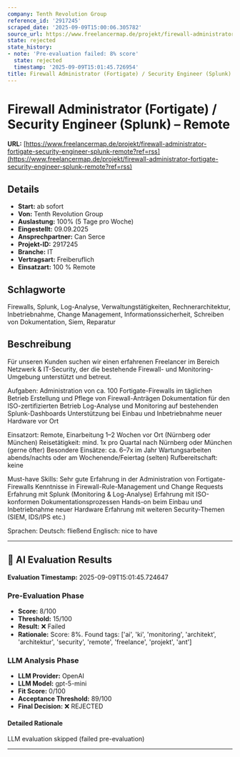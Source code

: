 ```yaml
---
company: Tenth Revolution Group
reference_id: '2917245'
scraped_date: '2025-09-09T15:00:06.305782'
source_url: https://www.freelancermap.de/projekt/firewall-administrator-fortigate-security-engineer-splunk-remote?ref=rss
state: rejected
state_history:
- note: 'Pre-evaluation failed: 8% score'
  state: rejected
  timestamp: '2025-09-09T15:01:45.726954'
title: Firewall Administrator (Fortigate) / Security Engineer (Splunk) – Remote
---
```



# Firewall Administrator (Fortigate) / Security Engineer (Splunk) – Remote
**URL:** [https://www.freelancermap.de/projekt/firewall-administrator-fortigate-security-engineer-splunk-remote?ref=rss](https://www.freelancermap.de/projekt/firewall-administrator-fortigate-security-engineer-splunk-remote?ref=rss)
## Details
- **Start:** ab sofort
- **Von:** Tenth Revolution Group
- **Auslastung:** 100% (5 Tage pro Woche)
- **Eingestellt:** 09.09.2025
- **Ansprechpartner:** Can Serce
- **Projekt-ID:** 2917245
- **Branche:** IT
- **Vertragsart:** Freiberuflich
- **Einsatzart:** 100
                                                % Remote

## Schlagworte
Firewalls, Splunk, Log-Analyse, Verwaltungstätigkeiten, Rechnerarchitektur, Inbetriebnahme, Change Management, Informationssicherheit, Schreiben von Dokumentation, Siem, Reparatur

## Beschreibung
Für unseren Kunden suchen wir einen erfahrenen Freelancer im Bereich Netzwerk & IT-Security, der die bestehende Firewall- und Monitoring-Umgebung unterstützt und betreut.

Aufgaben:
Administration von ca. 100 Fortigate-Firewalls im täglichen Betrieb
Erstellung und Pflege von Firewall-Anträgen
Dokumentation für den ISO-zertifizierten Betrieb
Log-Analyse und Monitoring auf bestehenden Splunk-Dashboards
Unterstützung bei Einbau und Inbetriebnahme neuer Hardware vor Ort

Einsatzort: Remote, Einarbeitung 1–2 Wochen vor Ort (Nürnberg oder München)
Reisetätigkeit: mind. 1x pro Quartal nach Nürnberg oder München (gerne öfter)
Besondere Einsätze: ca. 6–7x im Jahr Wartungsarbeiten abends/nachts oder am Wochenende/Feiertag (selten)
Rufbereitschaft: keine

Must-have Skills:
Sehr gute Erfahrung in der Administration von Fortigate-Firewalls
Kenntnisse in Firewall-Rule-Management und Change Requests
Erfahrung mit Splunk (Monitoring & Log-Analyse)
Erfahrung mit ISO-konformen Dokumentationsprozessen
Hands-on beim Einbau und Inbetriebnahme neuer Hardware
Erfahrung mit weiteren Security-Themen (SIEM, IDS/IPS etc.)

Sprachen:
Deutsch: fließend
Englisch: nice to have

---

## 🤖 AI Evaluation Results

**Evaluation Timestamp:** 2025-09-09T15:01:45.724647

### Pre-Evaluation Phase
- **Score:** 8/100
- **Threshold:** 15/100
- **Result:** ❌ Failed
- **Rationale:** Score: 8%. Found tags: ['ai', 'ki', 'monitoring', 'architekt', 'architektur', 'security', 'remote', 'freelance', 'projekt', 'ant']

### LLM Analysis Phase
- **LLM Provider:** OpenAI
- **LLM Model:** gpt-5-mini
- **Fit Score:** 0/100
- **Acceptance Threshold:** 89/100
- **Final Decision:** ❌ REJECTED

#### Detailed Rationale
LLM evaluation skipped (failed pre-evaluation)

---
